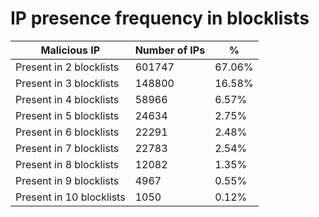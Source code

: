 # IP presence frequency in blocklists
| Malicious IP | Number of IPs | % |
|----|----|----|
| Present in 2 blocklists | 601747 | 67.06% |
| Present in 3 blocklists | 148800 | 16.58% |
| Present in 4 blocklists | 58966 | 6.57% |
| Present in 5 blocklists | 24634 | 2.75% |
| Present in 6 blocklists | 22291 | 2.48% |
| Present in 7 blocklists | 22783 | 2.54% |
| Present in 8 blocklists | 12082 | 1.35% |
| Present in 9 blocklists | 4967 | 0.55% |
| Present in 10 blocklists | 1050 | 0.12% |

